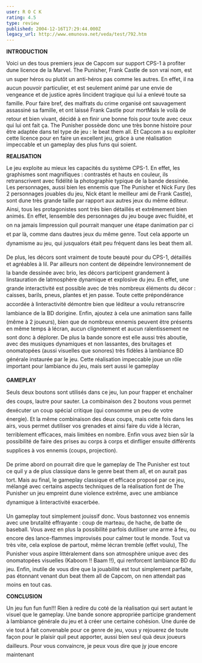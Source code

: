 ```yaml
---
user: R O C K
rating: 4.5
type: review
published: 2004-12-16T17:29:44.000Z
legacy_url: http://www.emunova.net/veda/test/792.htm
---
```

**INTRODUCTION**  

  

Voici un des tous premiers jeux de Capcom sur support CPS-1 à profiter dune licence de la Marvel. The Punisher, Frank Castle de son vrai nom, est un super héros ou plutôt un anti-héros pas comme les autres. En effet, il na aucun pouvoir particulier, et est seulement animé par une envie de vengeance et de justice après lincident tragique qui lui a enlevé toute sa famille. Pour faire bref, des malfrats du crime organisé ont sauvagement assassiné sa famille, et ont laissé Frank Castle pour mortMais le voilà de retour et bien vivant, décidé à en finir une bonne fois pour toute avec ceux qui lui ont fait ça. The Punisher possède donc une très bonne histoire pour être adaptée dans tel type de jeu : le beat them all. Et Capcom a su exploiter cette licence pour en faire un excellent jeu, grâce à une réalisation impeccable et un gameplay des plus funs qui soient.  

  

**REALISATION**  

  

Le jeu exploite au mieux les capacités du système CPS-1\. En effet, les graphismes sont magnifiques : contrastés et hauts en couleur, ils retranscrivent avec fidélité la photographie typique de la bande dessinée. Les personnages, aussi bien les ennemis que The Punisher et Nick Fury (les 2 personnages jouables du jeu, Nick étant le meilleur ami de Frank Castle), sont dune très grande taille par rapport aux autres jeux du même éditeur. Ainsi, tous les protagonistes sont très bien détaillés et extrêmement bien animés. En effet, lensemble des personnages du jeu bouge avec fluidité, et on na jamais limpression quil pourrait manquer une étape danimation par ci et par là, comme dans dautres jeux du même genre. Tout cela apporte un dynamisme au jeu, qui jusqualors était peu fréquent dans les beat them all.  

  

De plus, les décors sont vraiment de toute beauté pour du CPS-1, détaillés et agréables à lil. Par ailleurs non content de dépeindre lenvironnement de la bande dessinée avec brio, les décors participent grandement à linstauration de latmosphère dynamique et explosive du jeu. En effet, une grande interactivité est possible avec de très nombreux éléments du décor : caisses, barils, pneus, plantes et jen passe. Toute cette prépondérance accordée à linteractivité démontre bien que léditeur a voulu retranscrire lambiance de la BD dorigine. Enfin, ajoutez à cela une animation sans faille (même à 2 joueurs), bien que de nombreux ennemis peuvent être présents en même temps à lécran, aucun clignotement et aucun ralentissement ne sont donc à déplorer. De plus la bande sonore est elle aussi très aboutie, avec des musiques dynamiques et non lassantes, des bruitages et onomatopées (aussi visuelles que sonores) très fidèles à lambiance BD générale instaurée par le jeu. Cette réalisation impeccable joue un rôle important pour lambiance du jeu, mais sert aussi le gameplay  

  

**GAMEPLAY**  

  

Seuls deux boutons sont utilisés dans ce jeu, lun pour frapper et enchaîner des coups, lautre pour sauter. La combinaison des 2 boutons vous permet dexécuter un coup spécial critique (qui consomme un peu de votre énergie). Et la même combinaison des deux coups, mais cette fois dans les airs, vous permet dutiliser vos grenades et ainsi faire du vide à lécran, terriblement efficaces, mais limitées en nombre. Enfin vous avez bien sûr la possibilité de faire des prises au corps à corps et dinfliger ensuite différents supplices à vos ennemis (coups, projection).   

  

De prime abord on pourrait dire que le gameplay de The Punisher est tout ce quil y a de plus classique dans le genre beat them all, et on aurait pas tort. Mais au final, le gameplay classique et efficace proposé par ce jeu, mélangé avec certains aspects techniques de la réalisation font de The Punisher un jeu empreint dune violence extrême, avec une ambiance dynamique à linteractivité exacerbée.  

  

Un gameplay tout simplement jouissif donc. Vous bastonnez vos ennemis avec une brutalité effrayante : coup de marteau, de hache, de batte de baseball. Vous avez en plus la possibilité parfois dutiliser une arme à feu, ou encore des lance-flammes improvisés pour calmer tout le monde. Tout va très vite, cela explose de partout, même lécran tremble (effet voulu), The Punisher vous aspire littéralement dans son atmosphère unique avec des onomatopées visuelles (Kaboom !! Baam !!), qui renforcent lambiance BD du jeu. Enfin, inutile de vous dire que la jouabilité est tout simplement parfaite, pas étonnant venant dun beat them all de Capcom, on nen attendait pas moins en tout cas.  

  

**CONCLUSION**  

  

Un jeu fun fun fun!!! Rien à redire du coté de la réalisation qui sert autant le visuel que le gameplay. Une bande sonore appropriée participe grandement à lambiance générale du jeu et à créer une certaine cohésion. Une durée de vie tout à fait convenable pour ce genre de jeu, vous y rejouerez de toute façon pour le plaisir quil peut apporter, aussi bien seul quà deux joueurs dailleurs. Pour vous convaincre, je peux vous dire que jy joue encore maintenant